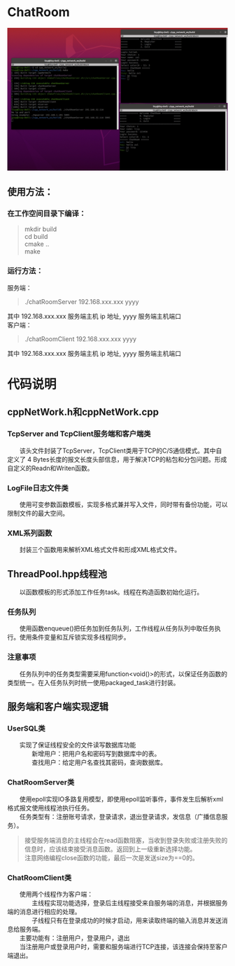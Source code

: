 # ChatRoom
![github](https://github.com/lizyzzz/ChatRoom/blob/main/Show.jpg)
## 使用方法：
### 在工作空间目录下编译：  
  >mkdir build  
  cd build  
  cmake ..  
  >make  
### 运行方法：  
服务端：  
  >./chatRoomServer 192.168.xxx.xxx yyyy  
  >
  其中 192.168.xxx.xxx 服务端主机 ip 地址, yyyy 服务端主机端口  
客户端：  
  >./chatRoomClient 192.168.xxx.xxx yyyy  
  >
  其中 192.168.xxx.xxx 服务端主机 ip 地址, yyyy 服务端主机端口  

# 代码说明
## cppNetWork.h和cppNetWork.cpp
### TcpServer and TcpClient服务端和客户端类
&emsp;&emsp;该头文件封装了TcpServer，TcpClient类用于TCP的C/S通信模式。其中自定义了 4 Bytes长度的报文长度头部信息，用于解决TCP的粘包和分包问题。形成自定义的Readn和Writen函数。
### LogFile日志文件类
&emsp;&emsp;使用可变参数函数模板，实现多格式兼并写入文件，同时带有备份功能，可以限制文件的最大空间。
### XML系列函数
&emsp;&emsp;封装三个函数用来解析XML格式文件和形成XML格式文件。
## ThreadPool.hpp线程池
&emsp;&emsp;以函数模板的形式添加工作任务task。线程在构造函数初始化运行。
### 任务队列
&emsp;&emsp;使用函数enqueue()把任务加到任务队列，工作线程从任务队列中取任务执行。使用条件变量和互斥锁实现多线程同步。
### 注意事项
&emsp;&emsp;任务队列中的任务类型需要采用function<void()>的形式，以保证任务函数的类型统一。在入任务队列时统一使用packaged_task进行封装。
## 服务端和客户端实现逻辑
### UserSQL类
&emsp;&emsp;实现了保证线程安全的文件读写数据库功能  
&emsp;&emsp;&emsp;&emsp;新增用户：把用户名和密码写到数据库中的表。  
&emsp;&emsp;&emsp;&emsp;查找用户：给定用户名查找其密码，查询数据库。
### ChatRoomServer类
&emsp;&emsp;使用epoll实现IO多路复用模型，即使用epoll监听事件，事件发生后解析xml格式报文使用线程池执行任务。  
&emsp;&emsp;任务类型有：注册账号请求，登录请求，退出登录请求，发信息（广播信息服务）。  
>接受服务端消息的主线程会在read函数阻塞，当收到登录失败或注册失败的信息时，应该结束接受消息函数。返回到上一级重新选择功能。  
>注意网络编程close函数的功能，最后一次是发送size为==0的。
### ChatRoomClient类
&emsp;&emsp;使用两个线程作为客户端：  
&emsp;&emsp;&emsp;&emsp;主线程实现功能选择，登录后主线程接受来自服务端的消息，并根据服务端的消息进行相应的处理。  
&emsp;&emsp;&emsp;&emsp;子线程只有在登录成功的时候才启动，用来读取终端的输入消息并发送消息给服务端。  
&emsp;&emsp;主要功能有：注册用户，登录用户，退出  
&emsp;&emsp;当注册用户或登录用户时，需要和服务端进行TCP连接，该连接会保持至客户端退出。
